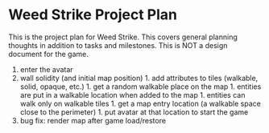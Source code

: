 # Weed Strike Project Plan

This is the project plan for Weed Strike. This covers general planning thoughts in addition to tasks and milestones. This is NOT a design document for the game.

1. enter the avatar
  1. wall solidity (and initial map position)
    1. add attributes to tiles (walkable, solid, opaque, etc.)
    1. get a random walkable place on the map
    1. entities are put in a walkable location when added to the map
    1. entities can walk only on walkable tiles
    1. get a map entry location (a walkable space close to the perimeter)
    1. put avatar at that location to start the game
1. bug fix: render map after game load/restore    
    
